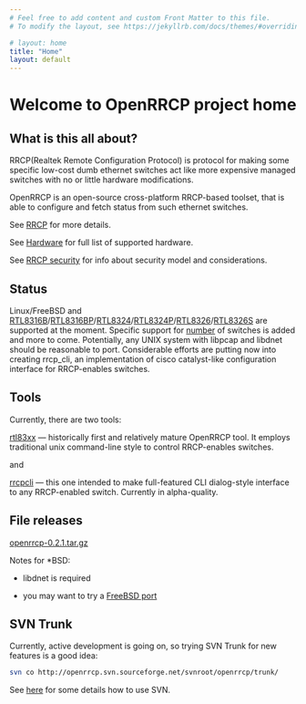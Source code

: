 ```yaml
---
# Feel free to add content and custom Front Matter to this file.
# To modify the layout, see https://jekyllrb.com/docs/themes/#overriding-theme-defaults

# layout: home
title: "Home"
layout: default
---
```


# Welcome to OpenRRCP project home

## What is this all about?

RRCP(Realtek Remote Configuration Protocol) is protocol for making some specific low-cost dumb ethernet switches act
like more expensive managed switches with no or little hardware modifications.

OpenRRCP is an open-source cross-platform RRCP-based toolset, that is able to configure and fetch status from such
ethernet switches.

See [RRCP] for more details.

See [Hardware](hardware.md) for full list of supported hardware.

See [RRCP security](rrcp_security.md) for info about security model and considerations.

## Status

Linux/FreeBSD and
[RTL8316B]/[RTL8316BP]/[RTL8324]/[RTL8324P]/[RTL8326]/[RTL8326S] are supported at the moment. Specific support for
[number](hardware.md#supported-switches) of switches is added and more to come. Potentially, any
UNIX system with libpcap and libdnet should be reasonable to port. Considerable efforts are putting now into creating
rrcp_cli, an implementation of cisco catalyst-like configuration interface for RRCP-enables switches.

## Tools

Currently, there are two tools:

[rtl83xx] — historically first and relatively mature OpenRRCP tool. It employs traditional unix command-line style to
control RRCP-enables switches.

and

[rrcpcli] — this one intended to make full-featured CLI dialog-style interface to any RRCP-enabled switch. Currently in
alpha-quality.

## File releases

[openrrcp-0.2.1.tar.gz](https://sourceforge.net/projects/openrrcp/files/openrrcp/openrrcp-0.2.1.tar.gz)

Notes for *BSD:

* libdnet is required

* you may want to try a [FreeBSD port]

## SVN Trunk

Currently, active development is going on, so trying SVN Trunk for new features is a good idea:

```sh
svn co http://openrrcp.svn.sourceforge.net/svnroot/openrrcp/trunk/
```

See [here][svn] for some details how to use SVN.

[RRCP]: rrcp.md
[RTL8316B]: chip/rtl8316b.md
[RTL8316BP]: chip/rtl8316bp.md
[RTL8324]: chip/rtl8324.md
[RTL8324P]: chip/rtl8324p.md
[RTL8326]: chip/rtl8326.md
[RTL8326S]: chip/rtl8326s.md
[rtl83xx]: rtl83xx.md
[rrcpcli]: rrcpcli.md
[FreeBSD port]: assets/bsd/openrrcp-freebsd-port.tgz
[svn]: svn.md
